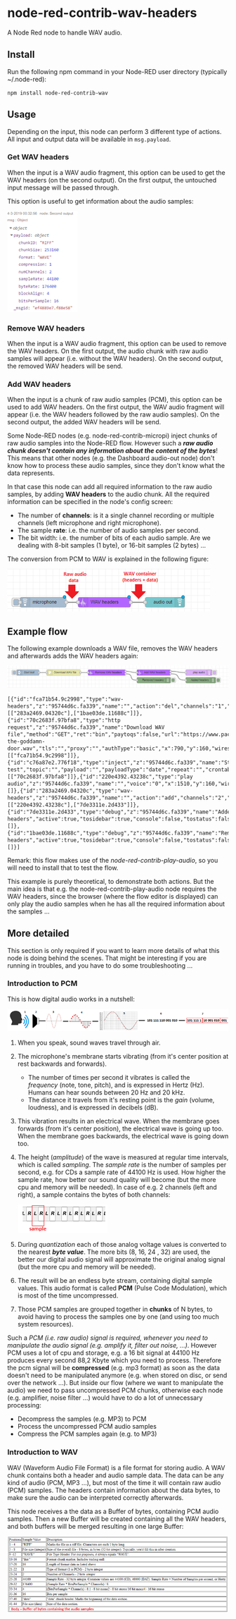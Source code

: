# node-red-contrib-wav-headers
A Node Red node to handle WAV audio.

## Install
Run the following npm command in your Node-RED user directory (typically ~/.node-red):
```
npm install node-red-contrib-wav
```

## Usage
Depending on the input, this node can perform 3 different type of actions.  All input and output data will be available in ```msg.payload```.

### Get WAV headers
When the input is a WAV audio fragment, this option can be used to get the WAV headers (on the second output).  On the first output, the untouched input message will be passed through.  

This option is useful to get information about the audio samples:

![Debug panel](/images/wav_headers_debug.png)

### Remove WAV headers
When the input is a WAV audio fragment, this option can be used to remove the WAV headers.  On the first output, the audio chunk with raw audio samples will appear (i.e. without the WAV headers).  On the second output, the removed WAV headers will be send.

### Add WAV headers
When the input is a chunk of raw audio samples (PCM), this option can be used to add WAV headers.  On the first output, the WAV audio fragment will appear (i.e. the WAV headers followed by the raw audio samples).  On the second output, the added WAV headers will be send.

Some Node-RED nodes (e.g. node-red-contrib-micropi) inject chunks of raw audio samples into the Node-RED flow.  However such a ***raw audio chunk doesn't contain any information about the content of the bytes***!  This means that other nodes (e.g. the Dashboard audio-out node) don't know how to process these audio samples, since they don't know what the data represents.

In that case this node can add all required information to the raw audio samples, by adding **WAV headers** to the audio chunk.  All the required information can be specified in the node's config screen:
+ The number of **channels**: is it a single channel recording or multiple channels (left microphone and right microphone).
+ The sample **rate**: i.e. the number of audio samples per second.
+ The bit width: i.e. the number of bits of each audio sample.  Are we dealing with 8-bit samples (1 byte), or 16-bit samples (2 bytes) ...

The conversion from PCM to WAV is explained in the following figure:

![Microphone flow](/images/wav_headers_flow.png)

## Example flow
The following example downloads a WAV file, removes the WAV headers and afterwards adds the WAV headers again:

![Example flow](/images/wav_headers_example.png)

```
[{"id":"fca71b54.9c2998","type":"wav-headers","z":"95744d6c.fa339","name":"","action":"del","channels":"1","samplerate":"22050","bitwidth":"16","x":1020,"y":160,"wires":[["283a2469.04320c"],["1bae03de.11688c"]]},{"id":"70c2683f.97bfa8","type":"http request","z":"95744d6c.fa339","name":"Download WAV file","method":"GET","ret":"bin","paytoqs":false,"url":"https://www.pacdv.com/sounds/voices/open-the-goddamn-door.wav","tls":"","proxy":"","authType":"basic","x":790,"y":160,"wires":[["fca71b54.9c2998"]]},{"id":"c76a87e2.776f18","type":"inject","z":"95744d6c.fa339","name":"Start test","topic":"","payload":"","payloadType":"date","repeat":"","crontab":"","once":false,"onceDelay":0.1,"x":600,"y":160,"wires":[["70c2683f.97bfa8"]]},{"id":"220e4392.43238c","type":"play audio","z":"95744d6c.fa339","name":"","voice":"0","x":1510,"y":160,"wires":[]},{"id":"283a2469.04320c","type":"wav-headers","z":"95744d6c.fa339","name":"","action":"add","channels":"2","samplerate":"44100","bitwidth":"16","x":1270,"y":160,"wires":[["220e4392.43238c"],["7de3311e.2d433"]]},{"id":"7de3311e.2d433","type":"debug","z":"95744d6c.fa339","name":"Added headers","active":true,"tosidebar":true,"console":false,"tostatus":false,"complete":"true","x":1520,"y":200,"wires":[]},{"id":"1bae03de.11688c","type":"debug","z":"95744d6c.fa339","name":"Removed headers","active":true,"tosidebar":true,"console":false,"tostatus":false,"complete":"true","x":1270,"y":200,"wires":[]}]
```
Remark: this flow makes use of the *node-red-contrib-play-audio*, so you will need to install that to test the flow.

This example is purely theoretical, to demonstrate both actions.  But the main idea is that e.g. the node-red-contrib-play-audio node requires the WAV headers, since the browser (where the flow editor is displayed) can only play the audio samples when he has all the required information about the samples ...

## More detailed
This section is only required if you want to learn more details of what this node is doing behind the scenes.  That might be interesting if you are running in troubles, and you have to do some troubleshooting ...

### Introduction to PCM

This is how digital audio works in a nutshell:

![Audio basics](/images/wav_headers_basics.png)

1. When you speak, sound waves travel through air.
2. The microphone's membrane starts vibrating (from it's center position at rest backwards and forwards). 
    + The number of times per second it vibrates is called the *frequency* (note, tone, pitch), and is expressed in Hertz (Hz).  Humans can hear sounds between 20 Hz and 20 kHz.
    + The distance it travels from it's resting point is the *gain* (volume, loudness), and is expressed in decibels (dB).
3. This vibration results in an electrical wave.  When the membrane goes forwards (from it's center position), the electrical wave is going up too.  When the membrane goes backwards, the electrical wave is going down too.
4. The height (*amplitude*) of the wave is measured at regular time intervals, which is called *sampling*.  The *sample rate* is the number of samples per second, e.g. for CDs a sample rate of 44100 Hz  is used.  How higher the sample rate, how better our sound quality will become (but the more cpu and memory will be needed).  In case of e.g. 2 channels (left and right), a sample contains the bytes of both channels:

    ![Audio channels](/images/wav_headers_channels.png)
  
5. During *quantization* each of those analog voltage values is converted to the nearest ***byte value***.   The more bits (8, 16, 24 , 32) are used, the better our digital audio signal will approximate the original analog signal (but the more cpu and memory will be needed).  
6. The result will be an endless byte stream, containing digital sample values.  This audio format is called **PCM** (Pulse Code Modulation), which is most of the time uncompressed.
7. Those PCM samples are grouped together in **chunks** of N bytes, to avoid having to process the samples one by one (and using too much system resources).

Such a *PCM (i.e. raw audio) signal is required, whenever you need to manipulate the audio signal (e.g. amplify it, filter out noise, ...)*.  However PCM uses a lot of cpu and storage, e.g. a 16 bit signal at 44100 Hz produces every second 88,2 Kbyte which you need to process.  Therefore the pcm signal will be **compressed** (e.g. mp3 format) as soon as the data doesn't need to be manipulated anymore (e.g. when stored on disc, or send over the network ...).  But inside our flow (where we want to manipulate the audio) we need to pass uncompressed PCM chunks, otherwise each node (e.g. amplifier, noise filter ...) would have to do a lot of unnecessary processing:
+ Decompress the samples (e.g. MP3) to PCM
+ Process the uncompressed PCM audio samples
+ Compress the PCM samples again (e.g. to MP3)

### Introduction to WAV
WAV (Waveform Audio File Format) is a file format for storing audio.  A WAV chunk contains both a header and audio sample data.  The data can be any kind of audio (PCM, MP3 ...), but most of the time it will contain raw audio (PCM) samples.  The headers contain information about the data bytes, to make sure the audio can be interpreted correctly afterwards.

This node receives a the data as a Buffer of bytes, containing PCM audio samples.  Then a new Buffer will be created containing all the WAV headers, and both buffers will be merged resulting in one large Buffer:

![WAV headers](/images/wav_headers_table.png)
